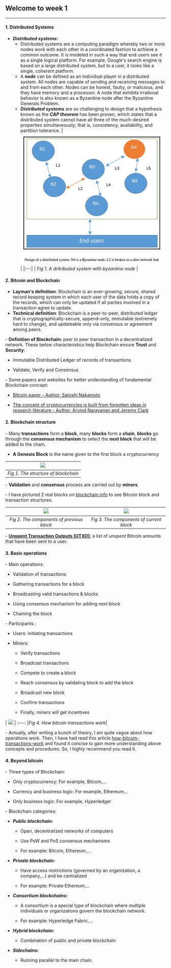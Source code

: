 ## Welcome to week 1 

___ 
#### 1. Distributed Systems
+ ***Distributed systems:***
    + Distributed systems are a computing paradigm whereby two or more nodes work with each other in a coordinated fashion to achieve a common outcome. It is modeled in such a way that end users see it as a single logical platform. For example, Google's search engine is based on a large distributed system, but to a user, it looks like a single, coherent platform.
    + A ***node*** can be defined as an individual player in a distributed system. All nodes are capable of sending and receiving messages to and from each other. Nodes can be honest, faulty, or malicious, and they have memory and a processor. A node that exhibits irrational behavior is also known as a Byzantine node after the Byzantine Generals Problem.
    + ***Distributed systems*** are so challenging to design that a hypothesis known as the ***CAP theorem*** has been proven, which states that a distributed system cannot have all three of the much-desired properties simultaneously; that is, consistency, availability, and partition tolerance.
| ![](./Images/00001.png)|
|:--:| 
| *Fig 1. A dritributed system with byzantine node* |

#### 2. Bitcoin and Blockchain

+ **Layman's definition**: Blockchain is an ever-growing, secure, shared record keeping system in which each user of the data holds a copy of the records, which can only be updated if all parties involved in a transaction agree to update.
+ **Technical definition**: Blockchain is a peer-to-peer, distributed ledger that is cryptographically-secure, append-only, immutable (extremely hard to change), and updateable only via consensus or agreement among peers.

\- **Definition of Blockchain:** peer to peer transaction in a decentralized network. These below characteristics help Blockchain ensure **Trust** and **Security**: 

+ Immutable Distributed Ledger of records of transactions

+ Validate, Verify and Consensus

\- Some papers and websites for better understanding of fundamental Blockchain concept:

+ [Bitcoin paper - Author: Satoshi Nakamoto](https://bitcoin.org/bitcoin.pdf)

+ [The concept of cryptocurrencies is built from forgotten ideas in research literature - Author: Arvind Narayanan and Jeremy Clark](https://queue.acm.org/detail.cfm?id=3136559)

#### 2. Blockchain structure

\- Many **transactions** form a **block**, many **blocks** form a **chain**, **blocks** go through the **consensus mechanism** to select the **next block** that will be added to the chain. 

+ **A Genesis Block** is the name given to the first block a cryptocurrency

| ![](./Images/Core-components-of-blockchain.png)|
|:--:| 
| *Fig 1. The structure of blockchain* |

\- **Validation** and **consensus** process are carried out by **miners**.

\- I have pictured 2 real blocks on [blockchain.info](https://www.blockchain.com/explorer) to see Bitcoin block and transaction structures. 

| ![](./Images/block_730403.jpg) | ![](./Images/block_730404.jpg) |
:-------------------------:|:-------------------------:
| *Fig 2. The components of previous block* | *Fig 3. The components of current block* |

\- [**Unspent Transaction Outputs (UTXO):**](https://river.com/learn/terms/u/unspent-transaction-output-utxo/) a list of *unspent* Bitcoin amounts that have been sent to a user.

#### 3. Basic operations

\- Main operations: 

+ Validation of transactions

+ Gathering transactions for a block

+ Broadcasting valid transactions & blocks 

+ Using consensus mechanism for adding next block 

+ Chaining the block

\- Participants : 

+ Users: initiating transactions 

+ Miners: 

    - Verify transactions

    - Broadcast transactions

    - Compete to create a block 

    - Reach consensus by validating block to add the block

    - Broadcast new block

    - Confirm transactions 

    - Finally, miners will get incentives 

| ![](https://research-assets.cbinsights.com/2020/08/18154157/112117-Blockchain-Explainer-V05-655x1024.png) |
:---:
|*Fig 4. How bitcoin transactions work*|

\- Actually, after writing a bunch of theory, I am quite vague about how operations work. Then, I have had read this article [how-bitcoin-transactions-work](https://www.bitcoin.com/get-started/how-bitcoin-transactions-work/) and found it concise to gain more understanding above concepts and procedures. So, I highly recommend you read it. 

#### 4. Beyond bitcoin

\- Three types of Blockchain: 

+ Only cryptocurrency: For example, Bitcoin,...

+ Currency and business logic: For example, Ethereum,..

+ Only business logic: For example, Hyperledger

\- Blockchain categories: 

+ ***Public blockchain:*** 

    + Open, decentralized networks of computers

    + Use PoW and PoS consensus mechanisms 

    + For example: Bitcoin, Ethereum,...

+ ***Private blockchain:***

    + Have access restrictions (governed by an organization, a company,...) and be centralized

    + For example: Private Ethereum,...
    
+ ***Consortium blockchains:***

    + A consortium is a special type of blockchain where multiple individuals or organizations govern the blockchain network.
    
    + For example: Hyperledge Fabric,...
    
+ ***Hybrid blockchain:***

    + Combination of public and private blockchain


+ ***Sidechains:***

    + Running parallel to the main chain.
